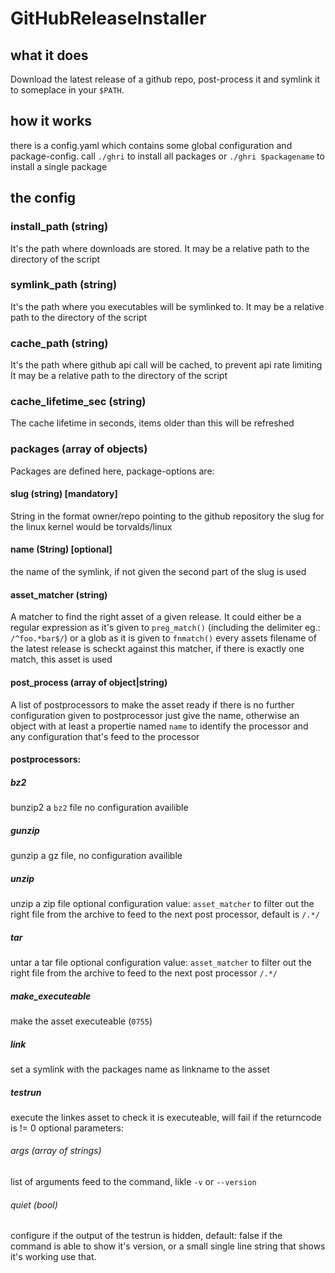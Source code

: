 # GitHubReleaseInstaller
## what it does
Download the latest release of a github repo, post-process it and symlink it to someplace in your `$PATH`.

## how it works

there is a config.yaml which contains some global configuration and package-config.
call `./ghri` to install all packages or `./ghri $packagename` to install a single package

## the config
### install_path (string)
It's the path where downloads are stored.
It may be a relative path to the directory of the script

### symlink_path (string)
It's the path where you executables will be symlinked to.
It may be a relative path to the directory of the script

### cache_path (string)
It's the path where github api call will be cached, to prevent api rate limiting
It may be a relative path to the directory of the script

### cache_lifetime_sec (string)
The cache lifetime in seconds, items older than this will be refreshed

### packages (array of objects)
Packages are defined here, package-options are:

#### slug (string) [mandatory]
String in the format owner/repo pointing to the github repository the slug for the linux kernel would be torvalds/linux

#### name (String) [optional]
the name of the symlink, if not given the second part of the slug is used

#### asset_matcher (string)
A matcher to find the right asset of a given release.
It could either be a regular expression as it's given to `preg_match()` (including the delimiter eg.: `/^foo.*bar$/`)
or a glob as it is given to `fnmatch()`
every assets filename of the latest release is scheckt against this matcher, if there is exactly one match, this asset is used

#### post_process (array of object|string)
A list of postprocessors to make the asset ready
if there is no further configuration given to postprocessor just give the name,
otherwise an object with at least a propertie named `name` to identify the processor and any configuration that's feed to the processor

#### postprocessors:
##### bz2
bunzip2 a `bz2` file
no configuration availible

##### gunzip
gunzip a gz file, no configuration availible

##### unzip
unzip a zip file
optional configuration value: `asset_matcher` to filter out the right file from the archive to feed to the next post processor, default is `/.*/`

##### tar
untar a tar file
optional configuration value: `asset_matcher` to filter out the right file from the archive to feed to the next post processor `/.*/`

##### make_executeable
make the asset executeable (`0755`)

##### link
set a symlink with the packages name as linkname to the asset

##### testrun
execute the linkes asset to check it is executeable, will fail if the returncode is != 0
optional parameters:

###### args (array of strings)
list of arguments feed to the command, likle `-v` or `--version`

###### quiet (bool)
configure if the output of the testrun is hidden, default: false
if the command is able to show it's version, or a small single line string that shows it's working use that.